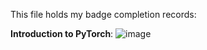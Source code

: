 This file holds my badge completion records:

**Introduction to PyTorch**:
![image](https://user-images.githubusercontent.com/24909551/161823705-487926ce-418a-4209-9023-c663068a21aa.png)
